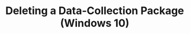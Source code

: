 ---
title: Deleting a Data-Collection Package (Windows 10)
description: In Application Compatibility Manager (ACM), you can delete any of your existing data-collection packages from the database.
redirect_url: https://technet.microsoft.com/en-us/itpro/windows/deploy/manage-windows-upgrades-with-upgrade-analytics
---